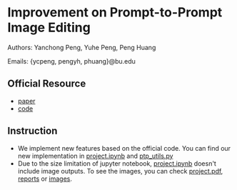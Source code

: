 # Improvement on Prompt-to-Prompt Image Editing

Authors: Yanchong Peng, Yuhe Peng, Peng Huang

Emails: {ycpeng, pengyh, phuang}@bu.edu

## Official Resource
 - [paper](https://arxiv.org/pdf/2208.01626.pdf)
 - [code](https://github.com/google/prompt-to-prompt)

 ## Instruction

- We implement new features based on the official code. You can find our new implementation in [project.ipynb](project.ipynb) and [ptp_utils.py](ptp_utils.py)
- Due to the size limitation of jupyter notebook, [project.ipynb](project.ipynb) doesn't include image outputs. To see the images, you can check [project.pdf](project.pdf), [reports](reports) or [images](images).
